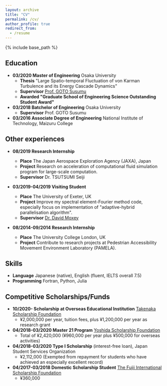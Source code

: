 ```yaml
---
layout: archive
title: "CV"
permalink: /cv/
author_profile: true
redirect_from:
  - /resume
---
```


{% include base_path %}

## Education

- **03/2020 Master of Engineering** Osaka University
  - **Thesis** "Large Spatio-temporal Fluctuation of von Karman Turbulence and its Energy Cascade Dynamics"
  - **Supervisor** [Prof. GOTO Susumu](http://fm.me.es.osaka-u.ac.jp/goto/)
  - **Awarded "Graduate School of Engineering Science Outstanding Student Award"**
- **03/2018 Batchelor of Engineering** Osaka University
  - **Supervisor** Prof. GOTO Susumu
- **03/2016 Associate Degree of Engineering** National Institute of Technology, Maizuru College

## Other experiences

- **08/2019 Research Internship**
  - **Place** The Japan Aerospace Exploration Agency (JAXA), Japan
  - **Project** Research on acceleration of computational fluid simulation program for large-scale computation.
  - **Supervisor** Dr. TSUTSUMI Seiji

- **03/2019-04/2019 Visiting Student**
  - **Place** The University of Exeter, UK
  - **Project** Improve my spectral element-Fourier method code, especially focus on implementation of "adaptive-hybrid parallelisation algorithm".
  - **Supervisor** [Dr. David Moxey](https://davidmoxey.uk/)

- **08/2014-09/2014 Research Internship**
  - **Place** The University College London, UK
  - **Project** Contribute to research projects at Pedestrian Accessibility Movement Environment Laboratory (PAMELA).

## Skills

- **Language** Japanese (native), English (fluent, IELTS overall 7.5)
- **Programming** Fortran, Python, Julia

## Competitive Scholarships/Funds

- **10/2020- Scholarship at Overseas Educational Institution** [Takenaka Scholarship Foundation](http://www.takenaka-ikueikai.or.jp/en/index.html)
  - ¥2,000,000 per year, tuition fees, plus ¥1,200,000 per year as research grant
- **04/2018-03/2020 Master 21 Program** [Yoshida Scholarship Foundation](http://www.ysf.or.jp/englishpage/index.html)
  - Total of ¥2,420,000 (¥960,000 per year plus ¥500,000 for overseas activities)
- **04/2018-03/2020 Type I Scholarship** (interest-free loan), Japan Student Services Organization
  - ¥2,112,000 (Exempted from repayment for students who have achieved an especially excellent record)
- **04/2017-03/2018 Domestic Scholarship Student** [The Fujii International Scholarship Foundation](http://www.fujii-zaidan.or.jp/index.html)
  - ¥360,000
